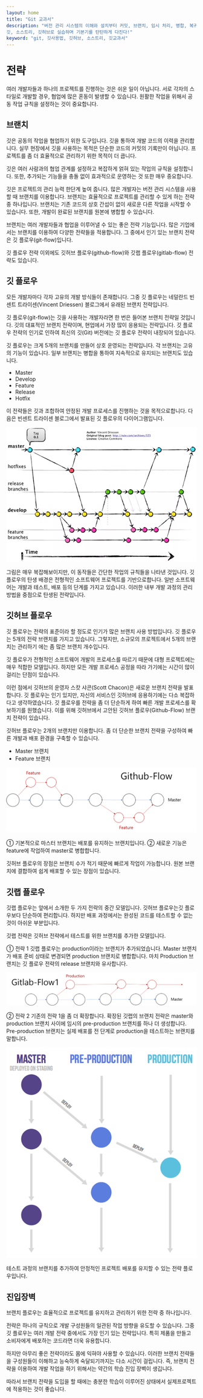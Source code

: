 ```yaml
---
layout: home
title: "Git 교과서"
description: "버전 관리 시스템의 이해와 설치부터 커밋, 브랜치, 임시 처리, 병합, 복귀, 서브모듈, 태그까지
깃, 소스트리, 깃허브로 실습하며 기본기를 탄탄하게 다진다!"
keyword: "git, 깃사용법, 깃허브, 소스트리, 깃교과서"
---
```

# 전략
여러 개발자들과 하나의 프로젝트를 진행하는 것은 쉬운 일이 아닙니다. 서로 각자의 스타일로 개발할 경우, 협업에 많은 혼동이 발생할 수 있습니다. 원활한 작업을 위해서 공동 작업 규칙을 설정하는 것이 중요합니다.

## 브랜치
깃은 공동의 작업을 협업하기 위한 도구입니다. 깃을 통하여 개발 코드의 이력을 관리합니다. 실무 현장에서 깃을 사용하는 목적은 단순한 코드의 커밋의 기록만이 아닙니다. 프로젝트를 좀 더 효율적으로 관리하기 위한 목적이 더 큽니다. 

깃은 여러 사람과의 협업 관계를 설정하고 복잡하게 얽혀 있는 작업의 규칙을 설정합니다. 또한, 추가되는 기능들을 충돌 없이 효과적으로 운영하는 것 또한 매우 중요합니다. 

깃은 프로젝트의 관리 능력 한단계 높여 줍니다. 많은 개발자는 버전 관리 시스템을 사용할 때 브랜치를 이용합니다. 브랜치는 효율적으로 프로젝트를 관리할 수 있게 하는 전략 중 하나입니다. 브랜치는 기존 코드의 상호 간섭이 없이 새로운 다른 작업을 시작할 수 있습니다. 또한, 개발이 완료된 브랜치를 원본에 병합할 수 있습니다.

브랜치는 여러 개발자들과 협업을 이루어낼 수 있는 좋은 전략 기능입니다. 많은 기업에서는 브랜치를 이용하여 다양한 전략들을 적용합니다. 그 중에서 인기 있는 브랜치 전략은 깃 플로우(git-flow)입니다.

깃 플로우 전략 이외에도 깃허브 플로우(github-flow)와 깃랩 플로우(gitlab-flow) 전략도 있습니다.


## 깃 플로우
모든 개발자마다 각자 고유의 개발 방식들이 존재합니다. 그중 깃 플로우는 네덜란드 빈센트 트라이센(Vincent Driessen) 블로그에서 유래된 브랜치 전략입니다. 

깃 플로우(git-flow)는 깃을 사용하는 개발자라면 한 번은 들어본 브랜치 전략일 것입니다. 깃의 대표적인 브랜치 전략이며, 현업에서 가장 많이 응용되는 전략입니다. 
깃 플로우 전략의 인기로 인하여 최신의 깃(Git) 버전에는 깃 플로우 전략이 내장되어 있습니다.

깃 플로우는 크게 5개의 브랜치를 만들어 상호 운영되는 전략입니다. 각 브랜치는 고유의 기능이 있습니다. 일부 브랜치는 병합을 통하여 지속적으로 유지되는 브랜치도 있습니다. 

* Master
* Develop
* Feature
* Release
* Hotfix

이 전략들은 깃과 조합하여 안정된 개발 프로세스를 진행하는 것을 목적으로합니다. 다음은 빈센트 트라이센 블로그에서 발표된 깃 플로우의 다이어그램입니다.

![깃플로우](./img/gitflow_01.png)

그림은 매우 복잡해보이지만, 이 동작들은 간단한 작업의 규칙들을 나타낸 것입니다. 깃 플로우의 탄생 배경은 전형적인 소프트웨어 프로젝트를 기반으로합니다. 일반 소프트웨어는 개발과 테스트, 배포 등의 단계를 가지고 있습니다. 이러한 내부 개발 과정의 관리 방법을 중점으로 탄생된 전략입니다.


## 깃허브 플로우
깃 플로우는 전략의 표준이라 할 정도로 인기가 많은 브랜치 사용 방법입니다. 깃 플로우는 5개의 전략 브랜치를 가지고 있습니다. 그렇지만, 소규모의 프로젝트에서 5개의 브랜치는 관리하기 에는 좀 많은 브랜치 개수입니다.

깃 플로우가 전형적인 소프트웨어 개발의 프로세스를 따르기 때문에 대형 프로젝트에는 매우 적합한 모델입니다. 하지만 모든 개발 프로세스 공정을 따라 가기에는 시간이 많이 걸리는 단점이 있습니다.

이런 점에서 깃허브의 운영자 스캇 샤콘(Scott Chacon)은 새로운 브랜치 전략을 발표합니다. 깃 플로우는 인기 있지만, 자신의 서비스인 깃허브에 응용하기에는 다소 복잡하다고 생각하였습니다. 깃 플로우를 전략을 좀 더 단순하게 하여 빠른 개발 프로세스를 확보하기를 원했습니다. 이를 위해 깃허브에서 고안된 깃허브 플로우(Github-Flow) 브랜치 전략이 있습니다.

깃허브 플로우는 2개의 브랜치만 이용합니다. 좀 더 단순한 브랜치 전략을 구성하여 빠른 개발과 배포 환경을 구축할 수 있습니다.

* Master 브랜치
* Feature 브랜치

![깃플로우](./img/gitflow_02.png)


①	기본적으로 마스터 브랜치는 배포를 유지하는 브랜치입니다. 
② 새로운 기능은 feature에 작업하여 master로 병합합니다. 

깃허브 플로우의 장점은 브랜치 수가 적기 때문에 빠르게 작업이 가능합니다. 원본 브랜치에 결합하여 쉽게 배포할 수 있는 장점이 있습니다.



## 깃랩 플로우
깃랩 플로우는 앞에서 소개한 두 가지 전략의 중간 모델입니다. 깃허브 플로우는깃 플로우보다 단순하여 편리합니다. 하지만 배포 과정에서는 완성된 코드를 테스트할 수 없는 것이 아쉬운 부분입니다.

깃랩 전략은 깃허브 전략에서 테스트를 위한 브랜치를 추가한 모델입니다.

① 전략 1
깃랩 플로우는 production이라는 브랜치가 추가되었습니다. Master 브랜치가 배포 준비 상태로 변경되면 production 브랜치로 병합합니다. 마치 Production 브랜치는 깃 플로우 전략의 release 브랜치와 유사합니다.

![깃플로우](./img/gitflow_03.png)

② 전략 2
기존의 전략 1을 좀 더 확장합니다. 확장된 깃랩의 브랜치 전략은 master와 production 브랜치 사이에 임시의 pre-production 브랜치를 하나 더 생성합니다. Pre-production 브랜치는 실제 배포를 전 단계로 production을 테스트하는 브랜치를 말합니다.

![깃플로우](./img/gitflow_04.png)

테스트 과정의 브랜치를 추가하여 안정적인 프로젝트 배포를 유지할 수 있는 전략 플로우입니다.


## 진입장벽
브랜치 플로우는 효율적으로 프로젝트를 유지하고 관리하기 위한 전략 중 하나입니다. 

전략은 하나의 규칙으로 개발 구성원들의 일관된 작업 방향을 유도할 수 있습니다. 그중 깃 플로우는 여러 개발 전략 중에서도 가장 인기 있는 전략입니다. 특히 제품을 만들고 소비자에게 배포하는 코드라면 더욱 유용합니다.

하지만 아무리 좋은 전략이라도 몸에 익혀야 사용할 수 있습니다. 이러한 브랜치 전략들을 구성원들이 이해하고 능숙하게 숙달되기까지는 다소 시간이 걸립니다. 즉, 브랜치 전략을 이용하여 개발 작업을 하기 위해서는 약간의 학습 진입 장벽이 생깁니다.

따라서 브랜치 전략을 도입을 할 때에는 충분한 학습이 이루어진 상태에서 실제프로젝트에 적용하는 것이 좋습니다.
